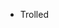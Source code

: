 - Trolled

<!---
EntExists/EntExists is a ✨ special ✨ repository because its `README.md` (this file) appears on your GitHub profile.
You can click the Preview link to take a look at your changes.
--->
